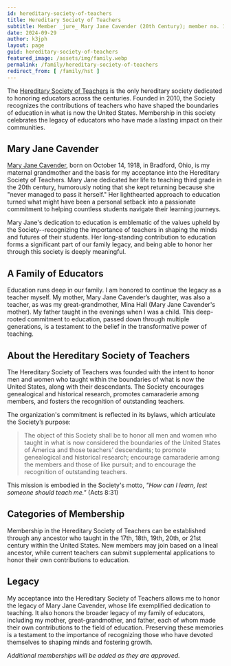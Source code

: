 ```yaml
---
id: hereditary-society-of-teachers
title: Hereditary Society of Teachers
subtitle: Member _jure_ Mary Jane Cavender (20th Century); member no. 196
date: 2024-09-29 
author: k3jph
layout: page
guid: hereditary-society-of-teachers
featured_image: /assets/img/family.webp
permalink: /family/hereditary-society-of-teachers
redirect_from: [ /family/hst ]
---
```


The [Hereditary Society of
Teachers](https://www.hereditarysocietyofteachers.org) is the only
hereditary society dedicated to honoring educators across the centuries.
Founded in 2010, the Society recognizes the contributions of teachers
who have shaped the boundaries of education in what is now the United
States. Membership in this society celebrates the legacy of educators
who have made a lasting impact on their communities.

## Mary Jane Cavender

[Mary Jane Cavender](https://www.wikitree.com/wiki/Cavender-523), born
on October 14, 1918, in Bradford, Ohio, is my maternal grandmother and the
basis for my acceptance into the Hereditary Society of Teachers. Mary
Jane dedicated her life to teaching third grade in the 20th century,
humorously noting that she kept returning because she "never managed to
pass it herself." Her lighthearted approach to education turned what
might have been a personal setback into a passionate commitment to
helping countless students navigate their learning journeys.

Mary Jane's dedication to education is emblematic of the values upheld
by the Society--recognizing the importance of teachers in shaping the
minds and futures of their students. Her long-standing contribution to
education forms a significant part of our family legacy, and being able
to honor her through this society is deeply meaningful.

## A Family of Educators

Education runs deep in our family. I am honored to continue the legacy
as a teacher myself. My mother, Mary Jane Cavender’s daughter, was also
a teacher, as was my great-grandmother, Mina Hall (Mary Jane Cavender's
mother). My father taught in the evenings when I was a child. This
deep-rooted commitment to education, passed down through multiple
generations, is a testament to the belief in the transformative power of
teaching.

## About the Hereditary Society of Teachers

The Hereditary Society of Teachers was founded with the intent to honor
men and women who taught within the boundaries of what is now the United
States, along with their descendants. The Society encourages
genealogical and historical research, promotes camaraderie among
members, and fosters the recognition of outstanding teachers.

The organization's commitment is reflected in its bylaws, which
articulate the Society’s purpose:

> The object of this Society shall be to honor all men and women who
> taught in what is now considered the boundaries of the United States
> of America and those teachers’ descendants; to promote genealogical
> and historical research; encourage camaraderie among the members and
> those of like pursuit; and to encourage the recognition of outstanding
> teachers.

This mission is embodied in the Society's motto, *"How can I learn, lest
someone should teach me."* (Acts 8:31)

## Categories of Membership

Membership in the Hereditary Society of Teachers can be established
through any ancestor who taught in the 17th, 18th, 19th, 20th, or 21st
century within the United States. New members may join based on a lineal
ancestor, while current teachers can submit supplemental applications to
honor their own contributions to education.

## Legacy

My acceptance into the Hereditary Society of Teachers allows me to honor
the legacy of Mary Jane Cavender, whose life exemplified dedication to
teaching. It also honors the broader legacy of my family of educators,
including my mother, great-grandmother, and father, each of whom made
their own contributions to the field of education. Preserving these
memories is a testament to the importance of recognizing those who have
devoted themselves to shaping minds and fostering growth.

*Additional memberships will be added as they are approved.*

